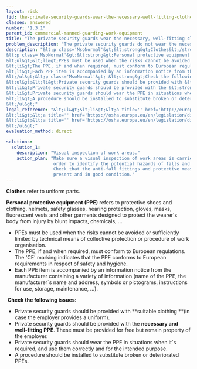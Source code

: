```yaml
---
layout: risk
fid: the-private-security-guards-wear-the-necessary-well-fitting-clothes-and-ppe-in-accordance-with-their-duty
classes: answered
number: "1.3.1"
parent_id: commercial-manned-guarding-work-equipment
title: "The private security guards wear the necessary, well-fitting clothes and PPE, in accordance with their duty."
problem_description: "The private security guards do not wear the necessary, well-fitting clothes and PPE, in accordance with their duty"
description: "&lt;p class='MsoNormal'&gt;&lt;strong&gt;Clothes&lt;/strong&gt; refer to uniform parts.&lt;/p&gt;&amp;#13;
&lt;p class='MsoNormal'&gt;&lt;strong&gt;Personal protective equipment (PPE)&lt;/strong&gt; refers to protective shoes and clothing, helmets, safety glasses, hearing protection, gloves, masks, fluorescent vests and other garments designed to protect the wearer's body from injury by blunt impacts, chemicals, ...&lt;/p&gt;&amp;#13;
&lt;ul&gt;&lt;li&gt;PPEs must be used when the risks cannot be avoided or sufficiently limited by technical means of collective protection or procedure of work organisation.&lt;/li&gt;&amp;#13;
&lt;li&gt;The PPE, if and when required, must conform to European regulations. The 'CE' marking indicates that the PPE conforms to European requirements in respect of safety and hygiene. &lt;/li&gt;&amp;#13;
&lt;li&gt;Each PPE item is accompanied by an information notice from the manufacturer containing a variety of information (name of the PPE, the manufacturer´s name and address, symbols or pictograms, instructions for use, storage, maintenance, ...).&lt;/li&gt;&amp;#13;
&lt;/ul&gt;&lt;p class='MsoNormal'&gt; &lt;strong&gt;Check the following issues:&lt;/strong&gt;&lt;/p&gt;&amp;#13;
&lt;ul&gt;&lt;li&gt;Private security guards should be provided with &lt;strong&gt;suitable clothing &lt;/strong&gt;(in case the employer provides a uniform).&lt;/li&gt;&amp;#13;
&lt;li&gt;Private security guards should be provided with the &lt;strong&gt;necessary and well-fitting PPE&lt;/strong&gt;. These must be provided for free but remain property of the employer.&lt;/li&gt;&amp;#13;
&lt;li&gt;Private security guards should wear the PPE in situations when it´s required, and use them correctly and for the intended purpose.&lt;/li&gt;&amp;#13;
&lt;li&gt;A procedure should be installed to substitute broken or deteriorated PPEs.&lt;/li&gt;&amp;#13;
&lt;/ul&gt;"
legal_reference: "&lt;ul&gt;&lt;li&gt;&lt;a title='' href='http://europa.eu/legislation_summaries/employment_and_social_policy/health_hygiene_safety_at_work/c11113_en.htm' rel='nofollow' target='_blank'&gt;89/391/CEE Implementing measures to improve the health and safety of workers (framework directive).&lt;/a&gt;&lt;/li&gt;&amp;#13;
&lt;li&gt;&lt;a title='' href='https://osha.europa.eu/en/legislation/directives/workplaces-equipment-signs-personal-protective-equipment/osh-directives/4' rel='nofollow' target='_blank'&gt;89/656/CEE Directive on minimum health and safety requirements for workers using personal protective equipment at work.&lt;/a&gt;&lt;/li&gt;&amp;#13;
&lt;li&gt;&lt;a title='' href='https://osha.europa.eu/en/legislation/directives/workplaces-equipment-signs-personal-protective-equipment/osh-directives/2' rel='nofollow' target='_blank'&gt;89/654/EEC Directive on the minimum safety and health requirements for the workplace.&lt;/a&gt;&lt;/li&gt;&amp;#13;
&lt;/ul&gt;"
evaluation_method: direct

solutions:
  solution_1:
    description: "Visual inspection of work areas."
    action_plan: "Make sure a visual inspection of work areas is carried out in
                  order to identify the potential hazards of falls and slips.
                  Check that the anti-fall fittings and protective measures are
                  present and in good condition."
---
```

**Clothes** refer to uniform parts.

**Personal protective equipment (PPE)** refers to protective shoes and clothing, helmets, safety glasses, hearing protection, gloves, masks, fluorescent vests and other garments designed to protect the wearer's body from injury by blunt impacts, chemicals, ...

  * PPEs must be used when the risks cannot be avoided or sufficiently limited by technical means of collective protection or procedure of work organisation.
  * The PPE, if and when required, must conform to European regulations. The 'CE' marking indicates that the PPE conforms to European requirements in respect of safety and hygiene. 
  * Each PPE item is accompanied by an information notice from the manufacturer containing a variety of information (name of the PPE, the manufacturer´s name and address, symbols or pictograms, instructions for use, storage, maintenance, ...).

 **Check the following issues:**

  * Private security guards should be provided with **suitable clothing **(in case the employer provides a uniform).
  * Private security guards should be provided with the **necessary and well-fitting PPE**. These must be provided for free but remain property of the employer.
  * Private security guards should wear the PPE in situations when it´s required, and use them correctly and for the intended purpose.
  * A procedure should be installed to substitute broken or deteriorated PPEs.


